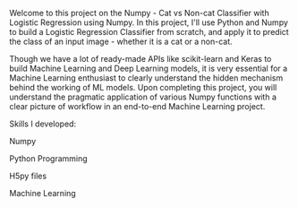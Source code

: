 Welcome to this project on the Numpy - Cat vs Non-cat Classifier with Logistic Regression using Numpy. In this project, I'll use Python and Numpy to build a Logistic Regression Classifier from scratch, and apply it to predict the class of an input image - whether it is a cat or a non-cat.

Though we have a lot of ready-made APIs like scikit-learn and Keras to build Machine Learning and Deep Learning models, it is very essential for a Machine Learning enthusiast to clearly understand the hidden mechanism behind the working of ML models. Upon completing this project, you will understand the pragmatic application of various Numpy functions with a clear picture of workflow in an end-to-end Machine Learning project.

Skills I developed:

Numpy

Python Programming

H5py files

Machine Learning

